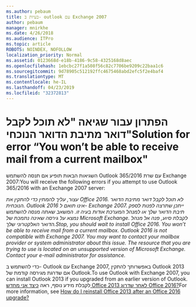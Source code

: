 ```yaml
---
ms.author: pebaum
title: בעיות ב- outlook עם Exchange 2007
author: pebaum
manager: mnirkhe
ms.date: 4/26/2018
ms.audience: ITPro
ms.topic: article
ROBOTS: NOINDEX, NOFOLLOW
localization_priority: Normal
ms.assetid: 0123668d-e18b-4186-9c58-4325168d8aec
ms.openlocfilehash: 1ebcbc27f1a508f56c82c7706be9209c22baa1c6
ms.sourcegitcommit: 9d78905c512192ffc4675468abd2efc5f2e4baf4
ms.translationtype: MT
ms.contentlocale: he-IL
ms.lasthandoff: 04/23/2019
ms.locfileid: "32372813"
---
```

# <a name="solution-for-error-you-wont-be-able-to-receive-mail-from-a-current-mailbox"></a><span data-ttu-id="d6406-102">הפתרון עבור שגיאה "לא תוכל לקבל דואר מתיבת הדואר הנוכחי"</span><span class="sxs-lookup"><span data-stu-id="d6406-102">Solution for error “You won’t be able to receive mail from a current mailbox"</span></span>
<span data-ttu-id="d6406-103">השגיאות הבאות תופיע אם תנסה להשתמש Outlook 365/2016 עם שרת Exchange 2007:</span><span class="sxs-lookup"><span data-stu-id="d6406-103">You will receive the following errors if you attempt to use Outlook 365/2016 with an Exchange 2007 server:</span></span>

<span data-ttu-id="d6406-104">*עצור, עליך להמתין כדי להתקין את Office 2016. לא תוכל לקבל דואר מתיבת הדואר הנוכחית. Outlook 2016 אינו תואם ל- Exchange 2007. ייתכן שתרצה לפנות לספק תיבת הדואר שלך או למנהל המערכת אודות בעיה זו. המשאב שאתה מנסה להשתמש נמצא על גירסה שאינה נתמכת של Microsoft Exchange. לקבלת סיוע, פנה אל מנהל הדואר האלקטרוני שלך.*</span><span class="sxs-lookup"><span data-stu-id="d6406-104">*Stop, you should wait to install Office 2016. You won’t be able to receive mail from a current mailbox. Outlook 2016 is not compatible with Exchange 2007. You may want to contact your mailbox provider or system administrator about this issue. The resource that you are trying to use is located on an unsupported version of Microsoft Exchange. Contact your e-mail administrator for assistance.*</span></span>

<span data-ttu-id="d6406-105">כדי להשתמש ב- Outlook עם Exchange 2007, באפשרותך להתקין Outlook 2013 אם שדרגת מגירסה קודמת של Outlook.</span><span class="sxs-lookup"><span data-stu-id="d6406-105">To use Outlook with Exchange 2007, you can install Outlook 2013 if you upgraded from an earlier version of Outlook.</span></span> <span data-ttu-id="d6406-106">לקבלת מידע נוסף, ראה [כיצד אני מחדש Office 2013 לאחר שדרוג Office 2016?](https://support.office.com/article/a6ca92f4-cbb4-4609-9fdb-f8d3dd6812f3)</span><span class="sxs-lookup"><span data-stu-id="d6406-106">For more information, see [How do I reinstall Office 2013 after an Office 2016 upgrade?](https://support.office.com/article/a6ca92f4-cbb4-4609-9fdb-f8d3dd6812f3)</span></span>
